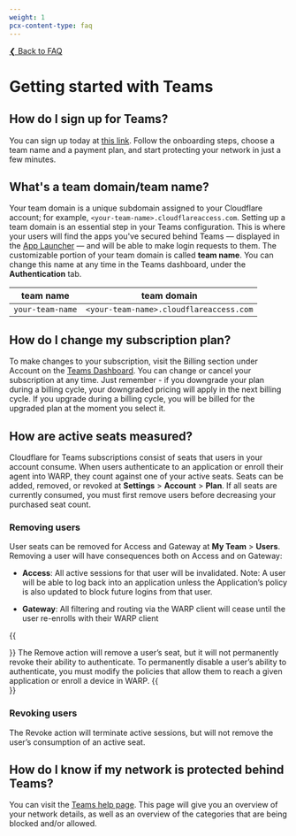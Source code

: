 ```yaml
---
weight: 1
pcx-content-type: faq
---
```


[❮ Back to FAQ](/faq)

# Getting started with Teams

## How do I sign up for Teams?

You can sign up today at [this link](https://dash.cloudflare.com/sign-up/teams). Follow the onboarding steps, choose a team name and a payment plan, and start protecting your network in just a few minutes.

## What's a team domain/team name?

Your team domain is a unique subdomain assigned to your Cloudflare account; for example, `<your-team-name>.cloudflareaccess.com`. Setting up a team domain is an essential step in your Teams configuration. This is where your users will find the apps you've secured behind Teams — displayed in the [App Launcher](/applications/app-launcher) — and will be able to make login requests to them. The customizable portion of your team domain is called **team name**. You can change this name at any time in the Teams dashboard, under the **Authentication** tab.

| team name        | team domain                             |
| ---------------- | --------------------------------------- |
| `your-team-name` | `<your-team-name>.cloudflareaccess.com` |

## How do I change my subscription plan?

To make changes to your subscription, visit the Billing section under Account on the [Teams Dashboard](https://dash.teams.cloudflare.com/). You can change or cancel your subscription at any time. Just remember - if you downgrade your plan during a billing cycle, your downgraded pricing will apply in the next billing cycle. If you upgrade during a billing cycle, you will be billed for the upgraded plan at the moment you select it.

## How are active seats measured?

Cloudflare for Teams subscriptions consist of seats that users in your account consume. When users authenticate to an application or enroll their agent into WARP, they count against one of your active seats. Seats can be added, removed, or revoked at **Settings** > **Account** > **Plan**. If all seats are currently consumed, you must first remove users before decreasing your purchased seat count.

### Removing users

User seats can be removed for Access and Gateway at **My Team** > **Users**. Removing a user will have consequences both on Access and on Gateway:

- **Access**: All active sessions for that user will be invalidated. Note: A user will be able to log back into an application unless the Application’s policy is also updated to block future logins from that user.

- **Gateway**: All filtering and routing via the WARP client will cease until the user re-enrolls with their WARP client

{{<Aside type="warning">}}
The Remove action will remove a user’s seat, but it will not permanently revoke their ability to authenticate. To permanently disable a user’s ability to authenticate, you must modify the policies that allow them to reach a given application or enroll a device in WARP.
{{</Aside>}}

### Revoking users

The Revoke action will terminate active sessions, but will not remove the user’s consumption of an active seat.

## How do I know if my network is protected behind Teams?

You can visit the [Teams help page](https://help.teams.cloudflare.com). This page will give you an overview of your network details, as well as an overview of the categories that are being blocked and/or allowed.
